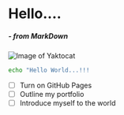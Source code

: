 # Hello....
##### - from MarkDown


![Image of Yaktocat](https://octodex.github.com/images/yaktocat.png)


```bash
echo "Hello World...!!!
```


- [ ] Turn on GitHub Pages
- [ ] Outline my portfolio
- [ ] Introduce myself to the world
